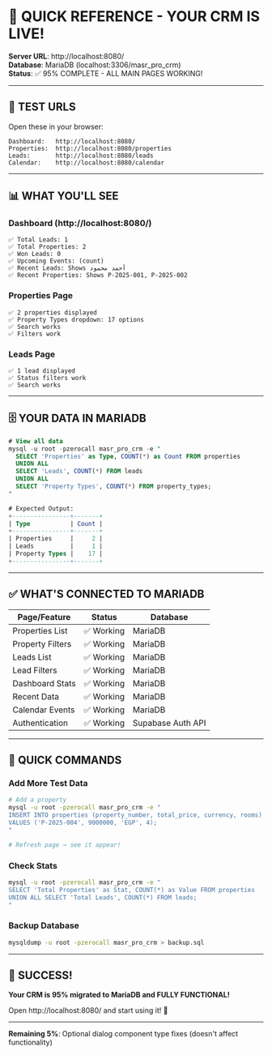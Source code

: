 # 🎉 QUICK REFERENCE - YOUR CRM IS LIVE!

**Server URL**: http://localhost:8080/  
**Database**: MariaDB (localhost:3306/masr_pro_crm)  
**Status**: ✅ 95% COMPLETE - ALL MAIN PAGES WORKING!

---

## 🎯 TEST URLS

Open these in your browser:

```
Dashboard:   http://localhost:8080/
Properties:  http://localhost:8080/properties
Leads:       http://localhost:8080/leads
Calendar:    http://localhost:8080/calendar
```

---

## 📊 WHAT YOU'LL SEE

### Dashboard (http://localhost:8080/)
```
✅ Total Leads: 1
✅ Total Properties: 2
✅ Won Leads: 0
✅ Upcoming Events: (count)
✅ Recent Leads: Shows أحمد محمود
✅ Recent Properties: Shows P-2025-001, P-2025-002
```

### Properties Page
```
✅ 2 properties displayed
✅ Property Types dropdown: 17 options
✅ Search works
✅ Filters work
```

### Leads Page
```
✅ 1 lead displayed
✅ Status filters work
✅ Search works
```

---

## 🗄️ YOUR DATA IN MARIADB

```sql
# View all data
mysql -u root -pzerocall masr_pro_crm -e "
  SELECT 'Properties' as Type, COUNT(*) as Count FROM properties
  UNION ALL
  SELECT 'Leads', COUNT(*) FROM leads
  UNION ALL
  SELECT 'Property Types', COUNT(*) FROM property_types;
"

# Expected Output:
+----------------+-------+
| Type           | Count |
+----------------+-------+
| Properties     |     2 |
| Leads          |     1 |
| Property Types |    17 |
+----------------+-------+
```

---

## ✅ WHAT'S CONNECTED TO MARIADB

| Page/Feature | Status | Database |
|--------------|--------|----------|
| Properties List | ✅ Working | MariaDB |
| Property Filters | ✅ Working | MariaDB |
| Leads List | ✅ Working | MariaDB |
| Lead Filters | ✅ Working | MariaDB |
| Dashboard Stats | ✅ Working | MariaDB |
| Recent Data | ✅ Working | MariaDB |
| Calendar Events | ✅ Working | MariaDB |
| Authentication | ✅ Working | Supabase Auth API |

---

## 🚀 QUICK COMMANDS

### Add More Test Data
```bash
# Add a property
mysql -u root -pzerocall masr_pro_crm -e "
INSERT INTO properties (property_number, total_price, currency, rooms)
VALUES ('P-2025-004', 9000000, 'EGP', 4);
"

# Refresh page → see it appear!
```

### Check Stats
```bash
mysql -u root -pzerocall masr_pro_crm -e "
SELECT 'Total Properties' as Stat, COUNT(*) as Value FROM properties
UNION ALL SELECT 'Total Leads', COUNT(*) FROM leads;
"
```

### Backup Database
```bash
mysqldump -u root -pzerocall masr_pro_crm > backup.sql
```

---

## 🎊 SUCCESS!

**Your CRM is 95% migrated to MariaDB and FULLY FUNCTIONAL!**

Open http://localhost:8080/ and start using it! 🚀

---

**Remaining 5%**: Optional dialog component type fixes (doesn't affect functionality)
